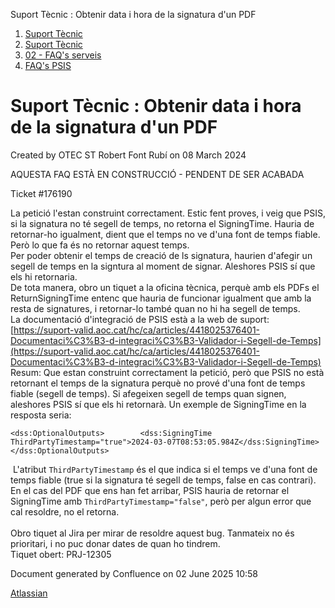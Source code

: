 Suport Tècnic : Obtenir data i hora de la signatura d'un PDF  

1.  [Suport Tècnic](index.md)
2.  [Suport Tècnic](13893782.md)
3.  [02 - FAQ's serveis](26313393.md)
4.  [FAQ's PSIS](28706373.md)

Suport Tècnic : Obtenir data i hora de la signatura d'un PDF
============================================================

Created by OTEC ST Robert Font Rubí on 08 March 2024

AQUESTA FAQ ESTÀ EN CONSTRUCCIÓ - PENDENT DE SER ACABADA  
  

Ticket #176190  
  
La petició l'estan construint correctament. Estic fent proves, i veig que PSIS, si la signatura no té segell de temps, no retorna el SigningTime. Hauria de retornar-ho igualment, dient que el temps no ve d'una font de temps fiable. Però lo que fa és no retornar aquest temps.  
Per poder obtenir el temps de creació de ls signatura, haurien d'afegir un segell de temps en la signtura al moment de signar. Aleshores PSIS sí que els hi retornaria.  
De tota manera, obro un tiquet a la oficina tècnica, perquè amb els PDFs el ReturnSigningTime entenc que hauria de funcionar igualment que amb la resta de signatures, i retornar-lo també quan no hi ha segell de temps.  
La documentació d'integració de PSIS està a la web de suport:  
[https://suport-valid.aoc.cat/hc/ca/articles/4418025376401-Documentaci%C3%B3-d-integraci%C3%B3-Validador-i-Segell-de-Temps](https://suport-valid.aoc.cat/hc/ca/articles/4418025376401-Documentaci%C3%B3-d-integraci%C3%B3-Validador-i-Segell-de-Temps)  
Resum: Que estan construint correctament la petició, però que PSIS no està retornant el temps de la signatura perquè no prové d'una font de temps fiable (segell de temps). Si afegeixen segell de temps quan signen, aleshores PSIS sí que els hi retornarà. Un exemple de SigningTime en la resposta seria:  

    <dss:OptionalOutputs>        <dss:SigningTime ThirdPartyTimestamp="true">2024-03-07T08:53:05.984Z</dss:SigningTime></dss:OptionalOutputs>

 L'atribut `ThirdPartyTimestamp` és el que indica si el temps ve d'una font de temps fiable (true si la signatura té segell de temps, false en cas contrari). En el cas del PDF que ens han fet arribar, PSIS hauria de retornar el SigningTime amb `ThirdPartyTimestamp="false"`, però per algun error que cal resoldre, no el retorna.  
   
Obro tiquet al Jira per mirar de resoldre aquest bug. Tanmateix no és prioritari, i no puc donar dates de quan ho tindrem.  
Tiquet obert: PRJ-12305

Document generated by Confluence on 02 June 2025 10:58

[Atlassian](http://www.atlassian.com/)